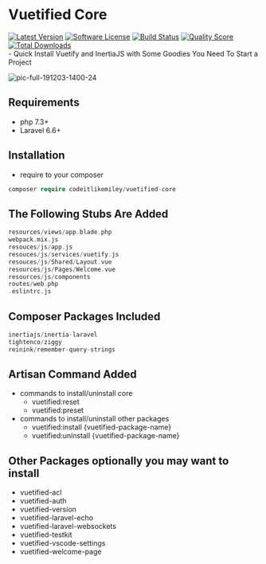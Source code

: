 # Vuetified Core

<section class="article_badges">
    <a href="https://github.com/codeitlikemiley/vuetified-core/releases"><img src="https://img.shields.io/github/release/codeitlikemiley/vuetified-core.svg?style=flat-square" alt="Latest Version"></a>
    <a href="https://github.com/codeitlikemiley/vuetified-core/blob/master/LICENSE.md"><img src="https://img.shields.io/badge/license-MIT-brightgreen.svg?style=flat-square" alt="Software License"></a>
    <a href="https://travis-ci.org/codeitlikemiley/vuetified-core"><img src="https://img.shields.io/travis/codeitlikemiley/vuetified-core/master.svg?style=flat-square" alt="Build Status"></a>
    <a href="https://scrutinizer-ci.com/g/codeitlikemiley/vuetified-core"><img src="https://img.shields.io/scrutinizer/g/codeitlikemiley/vuetified-core.svg?style=flat-square" alt="Quality Score"></a>
    <a href="https://packagist.org/packages/codeitlikemiley/vuetified-core"><img src="https://img.shields.io/packagist/dt/codeitlikemiley/vuetified-core.svg?style=flat-square" alt="Total Downloads"></a>
</section>
-   Quick Install Vuetify and InertiaJS with Some Goodies You Need To Start a Project

![pic-full-191203-1400-24](https://user-images.githubusercontent.com/28816690/70024537-61212180-15d5-11ea-8b31-584c982507ba.png)

## Requirements

-   php 7.3+
-   Laravel 6.6+

## Installation

-   require to your composer

```php
composer require codeitlikemiley/vuetified-core
```

## The Following Stubs Are Added

```php
resources/views/app.blade.php
webpack.mix.js
resouces/js/app.js
resouces/js/services/vuetify.js
resouces/js/Shared/Layout.vue
resources/js/Pages/Welcome.vue
resources/js/components
routes/web.php
.eslintrc.js
```

## Composer Packages Included

```php
inertiajs/inertia-laravel
tightenco/ziggy
reinink/remember-query-strings
```

## Artisan Command Added

-   commands to install/uninstall core
    -   vuetified:reset
    -   vuetified:preset
-   commands to install/uninstall other packages
    -   vuetified:install {vuetified-package-name}
    -   vuetified:uninstall {vuetified-package-name}

## Other Packages optionally you may want to install

-   vuetified-acl
-   vuetified-auth
-   vuetified-version
-   vuetified-laravel-echo
-   vuetified-laravel-websockets
-   vuetified-testkit
-   vuetified-vscode-settings
-   vuetified-welcome-page
